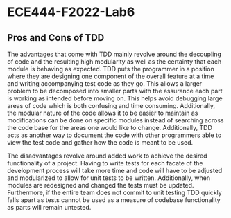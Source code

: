 # ECE444-F2022-Lab6

## Pros and Cons of TDD
The advantages that come with TDD mainly revolve around the decoupling of code and the resulting high modularity as well as the certainty that each module is behaving as expected. TDD puts the programmer in a position where they are designing one component of the overall feature at a time and writing accompanying test code as they go. This allows a larger problem to be decomposed into smaller parts with the assurance each part is working as intended before moving on. This helps avoid debugging large areas of code which is both confusing and time consuming. Additionally, the modular nature of the code allows it to be easier to maintain as modifications can be done on specific modules instead of searching across the code base for the areas one would like to change. Additionally, TDD acts as another way to document the code with other programmers able to view the test code and gather how the code is meant to be used.

The disadvantages revolve around added work to achieve the desired functionality of a project. Having to write tests for each facate of the development process will take more time and code will have to be adjusted and modularized to allow for unit tests to be written. Additionally, when modules are redesigned and changed the tests must be updated. Furthermore, if the entire team does not commit to unit testing TDD quickly falls apart as tests cannot be used as a measure of codebase functionality as parts will remain untested.


